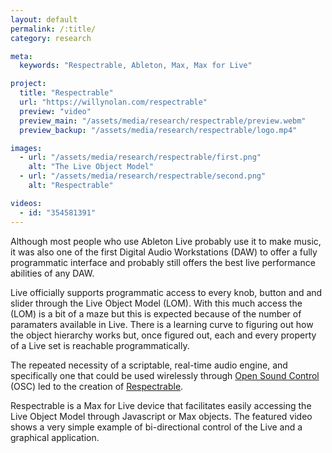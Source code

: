 ```yaml
---
layout: default
permalink: /:title/
category: research

meta:
  keywords: "Respectrable, Ableton, Max, Max for Live"

project:
  title: "Respectrable"
  url: "https://willynolan.com/respectrable"
  preview: "video"
  preview_main: "/assets/media/research/respectrable/preview.webm"
  preview_backup: "/assets/media/research/respectrable/logo.mp4"

images:
  - url: "/assets/media/research/respectrable/first.png"
    alt: "The Live Object Model"
  - url: "/assets/media/research/respectrable/second.png"
    alt: "Respectrable"

videos:
  - id: "354581391"
---
```

<p>
Although most people who use Ableton Live probably use it to make music, it was also one of the first Digital Audio 
Workstations (DAW) to offer a fully programmatic interface and probably still offers the best live performance abilities of 
any DAW.
</p>
    
<p>
Live officially supports programmatic access to every knob, button and and slider through the Live Object Model (LOM).
With this much access the (LOM) is a bit of a maze but this is expected because of the number of paramaters available in
Live.  There is a learning curve to figuring out how the object hierarchy works but, once figured out, each and every 
property of a Live set is reachable programmatically.
</p>

<p>
The repeated necessity of a scriptable, real-time audio engine, and specifically one that could be used wirelessly 
through <a href="http://opensoundcontrol.org/introduction-osc"> Open Sound Control</a> (OSC) led to the creation of 
<a href="https://github.com/computersarecool/respectrable">Respectrable</a>.
</p>

<p>
Respectrable is a Max for Live device that facilitates easily accessing the Live Object Model through Javascript or Max 
objects. The featured video shows a very simple example of bi-directional control of the Live and a graphical application.
</p>
